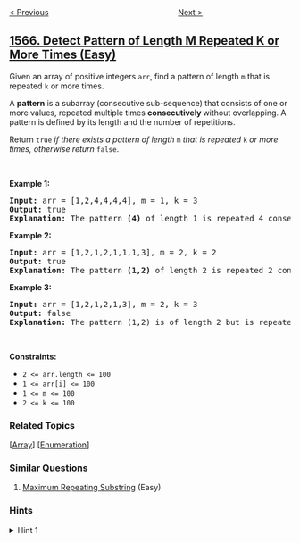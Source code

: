 <!--|This file generated by command(leetcode description); DO NOT EDIT.    |-->
<!--+----------------------------------------------------------------------+-->
<!--|@author    awesee <openset.wang@gmail.com>                           |-->
<!--|@link      https://github.com/awesee                                 |-->
<!--|@home      https://github.com/awesee/leetcode                        |-->
<!--+----------------------------------------------------------------------+-->

[< Previous](../unique-orders-and-customers-per-month "Unique Orders and Customers Per Month")
　　　　　　　　　　　　　　　　
[Next >](../maximum-length-of-subarray-with-positive-product "Maximum Length of Subarray With Positive Product")

## [1566. Detect Pattern of Length M Repeated K or More Times (Easy)](https://leetcode.com/problems/detect-pattern-of-length-m-repeated-k-or-more-times "重复至少 K 次且长度为 M 的模式")

<p>Given an array of positive integers <code>arr</code>, find a pattern of length <code>m</code> that is repeated <code>k</code> or more times.</p>

<p>A <strong>pattern</strong> is a subarray (consecutive sub-sequence) that consists of one or more values, repeated multiple times <strong>consecutively </strong>without overlapping. A pattern is defined by its length and the number of repetitions.</p>

<p>Return <code>true</code> <em>if there exists a pattern of length</em> <code>m</code> <em>that is repeated</em> <code>k</code> <em>or more times, otherwise return</em> <code>false</code>.</p>

<p>&nbsp;</p>
<p><strong>Example 1:</strong></p>

<pre>
<strong>Input:</strong> arr = [1,2,4,4,4,4], m = 1, k = 3
<strong>Output:</strong> true
<strong>Explanation: </strong>The pattern <strong>(4)</strong> of length 1 is repeated 4 consecutive times. Notice that pattern can be repeated k or more times but not less.
</pre>

<p><strong>Example 2:</strong></p>

<pre>
<strong>Input:</strong> arr = [1,2,1,2,1,1,1,3], m = 2, k = 2
<strong>Output:</strong> true
<strong>Explanation: </strong>The pattern <strong>(1,2)</strong> of length 2 is repeated 2 consecutive times. Another valid pattern <strong>(2,1) is</strong> also repeated 2 times.
</pre>

<p><strong>Example 3:</strong></p>

<pre>
<strong>Input:</strong> arr = [1,2,1,2,1,3], m = 2, k = 3
<strong>Output:</strong> false
<strong>Explanation: </strong>The pattern (1,2) is of length 2 but is repeated only 2 times. There is no pattern of length 2 that is repeated 3 or more times.
</pre>

<p>&nbsp;</p>
<p><strong>Constraints:</strong></p>

<ul>
	<li><code>2 &lt;= arr.length &lt;= 100</code></li>
	<li><code>1 &lt;= arr[i] &lt;= 100</code></li>
	<li><code>1 &lt;= m &lt;= 100</code></li>
	<li><code>2 &lt;= k &lt;= 100</code></li>
</ul>

### Related Topics
  [[Array](../../tag/array/README.md)]
  [[Enumeration](../../tag/enumeration/README.md)]

### Similar Questions
  1. [Maximum Repeating Substring](../maximum-repeating-substring) (Easy)

### Hints
<details>
<summary>Hint 1</summary>
Use a three-layer loop to check all possible patterns by iterating through all possible starting positions, all indexes less than m, and if the character at the index is repeated k times.
</details>
